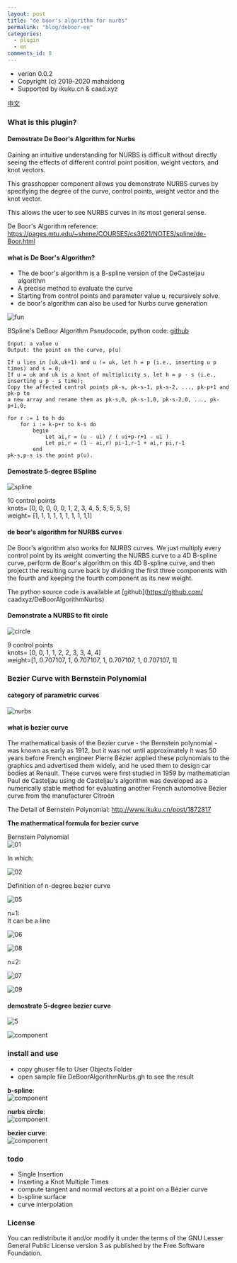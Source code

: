 ```yaml
---
layout: post
title: "de boor's algorithm for nurbs"
permalink: "blog/deboor-en"
categories:
  - plugin
  - en
comments_id: 8
---
```


* verion 0.0.2  
* Copyright (c) 2019-2020 mahaidong
* Supported by ikuku.cn & caad.xyz 

[中文](/blog/deboor-zh)

### What is this plugin?

#### Demostrate De Boor's Algorithm for Nurbs

Gaining an intuitive understanding for NURBS is difficult without directly seeing the effects of different control point position, weight vectors, and  knot vectors.

This grasshopper component allows you demonstrate NURBS curves by specifying the degree of the curve, control points, weight vector and the knot vector. 

This allows the user to see NURBS curves in its most general sense.

De Boor's Algorithm reference: https://pages.mtu.edu/~shene/COURSES/cs3621/NOTES/spline/de-Boor.html

#### what is De Boor's Algorithm?

* The de boor's  algorithm is a B-spline version of the DeCasteljau algorithm
* A precise method to evaluate the curve
* Starting from control points and parameter value u, recursively solve.
* de boor's algorithm can also be used for Nurbs curve generation

![fun](/assets/images/4-deboor/fun.png)

BSpline's DeBoor Algorithm Pseudocode, python code: [github](https://github.com/caadxyz/DeBoorAlgorithmNurbs)

```
Input: a value u
Output: the point on the curve, p(u)

If u lies in [uk,uk+1) and u != uk, let h = p (i.e., inserting u p times) and s = 0;
If u = uk and uk is a knot of multiplicity s, let h = p - s (i.e., inserting u p - s time);
Copy the affected control points pk-s, pk-s-1, pk-s-2, ..., pk-p+1 and pk-p to 
a new array and rename them as pk-s,0, pk-s-1,0, pk-s-2,0, ..., pk-p+1,0;

for r := 1 to h do
    for i := k-p+r to k-s do
        begin
            Let ai,r = (u - ui) / ( ui+p-r+1 - ui )
            Let pi,r = (1 - ai,r) pi-1,r-1 + ai,r pi,r-1
        end
pk-s,p-s is the point p(u).
```

#### Demostrate 5-degree BSpline

![spline](/assets/images/4-deboor/deboor-spline.gif)

10 control points  
knots= [0, 0, 0, 0, 0, 1, 2, 3, 4, 5, 5, 5, 5, 5]  
weight= [1, 1, 1, 1, 1, 1, 1, 1, 1,1]  

#### de boor's algorithm for NURBS curves  

De Boor's algorithm also works for NURBS curves. We just multiply every control point by its weight converting the NURBS curve to a 4D B-spline curve, perform de Boor's algorithm on this 4D B-spline curve, and then project the resulting curve back by dividing the first three components with the fourth and keeping the fourth component as its new weight.

The python source code is available at [github](https://github.com/ caadxyz/DeBoorAlgorithmNurbs)


#### Demonstrate a NURBS to fit circle  

![circle](/assets/images/4-deboor/deboor-nurbs.gif)

9 control points  
knots= [0, 0, 1, 1, 2, 2, 3, 3, 4, 4]  
weight=[1, 0.707107, 1, 0.707107, 1, 0.707107, 1, 0.707107, 1]  


### Bezier Curve with Bernstein Polynomial

#### category of parametric curves  

![nurbs](/assets/images/4-deboor/nurbs-diagram.png)

#### what is bezier curve

The mathematical basis of the Bezier curve - the Bernstein polynomial - was known as early as 1912, but it was not until approximately It was 50 years before French engineer Pierre Bézier applied these polynomials to the graphics and advertised them widely, and he used them to design car bodies at Renault. These curves were first studied in 1959 by mathematician Paul de Casteljau using de Casteljau's algorithm was developed as a numerically stable method for evaluating another French automotive Bézier curve from the manufacturer Citroën

The Detail of Bernstein Polynomial: [http://www.ikuku.cn/post/1872817 ](http://www.ikuku.cn/post/1872817)

**The mathermatical formula for bezier curve**

Bernstein Polynomial  
![01](/assets/images/4-deboor/01.png)

In which:  

![02](/assets/images/4-deboor/02.png)


Definition of n-degree bezier curve  

![05](/assets/images/4-deboor/05.png)  


n=1:  
It can be a line  

![06](/assets/images/4-deboor/06.png)  

![08](/assets/images/4-deboor/08.gif)  


n=2:  

![07](/assets/images/4-deboor/07.png)  

![09](/assets/images/4-deboor/09.gif)  

#### demostrate 5-degree bezier curve

![5](/assets/images/4-deboor/10.png)

![component](/assets/images/4-deboor/spline5.gif)

### install and use

* copy ghuser file to User Objects Folder
* open sample file  DeBoorAlgorithmNurbs.gh to see the result



**b-spline**:  
![component](/assets/images/4-deboor/bspline.png)

**nurbs circle**:  
![component](/assets/images/4-deboor/nurbsCircle.png)

**bezier curve**:  
![component](/assets/images/4-deboor/bezier.png)

### todo

 * Single Insertion 
 * Inserting a Knot Multiple Times
 * compute tangent and normal vectors at a point on a Bézier curve
 * b-spline surface 
 * curve interpolation

### License

You can redistribute it and/or modify it under the terms of the GNU Lesser General Public License version 3 as published by the Free Software Foundation.
